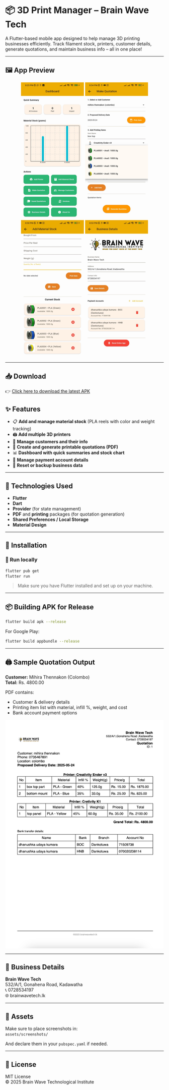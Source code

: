 
# 📦 3D Print Manager – Brain Wave Tech

A Flutter-based mobile app designed to help manage 3D printing businesses efficiently. Track filament stock, printers, customer details, generate quotations, and maintain business info – all in one place!

---

## 🖼️ App Preview

<p align="center">
  <img src="https://raw.githubusercontent.com/dhanushka47/weight_gauge_app/main/assets/screenshots/dashboard.jpg" width="200" />
  <img src="https://raw.githubusercontent.com/dhanushka47/weight_gauge_app/main/assets/screenshots/quotation.jpg" width="200" />
  <img src="https://raw.githubusercontent.com/dhanushka47/weight_gauge_app/main/assets/screenshots/material-stock.jpg" width="200" />
  <img src="https://raw.githubusercontent.com/dhanushka47/weight_gauge_app/main/assets/screenshots/business-details.jpg" width="200" />
</p>

---
## 📥 Download

👉 [Click here to download the latest APK](https://github.com/dhanushka47/weight_gauge_app/releases/download/v1.0.0/app-release.apk)




## ✨ Features

- 📋 **Add and manage material stock** (PLA reels with color and weight tracking)
- 🖨️ **Add multiple 3D printers**
- 👥 **Manage customers and their info**
- 🧾 **Create and generate printable quotations (PDF)**
- 📊 **Dashboard with quick summaries and stock chart**
- 🏦 **Manage payment account details**
- 🔐 **Reset or backup business data**

---

## 📱 Technologies Used

- **Flutter**
- **Dart**
- **Provider** (for state management)
- **PDF** and **printing** packages (for quotation generation)
- **Shared Preferences / Local Storage**
- **Material Design**

---

## 🔧 Installation

### 🚀 Run locally

```bash
flutter pub get
flutter run
```

> Make sure you have Flutter installed and set up on your machine.

---

## 📦 Building APK for Release

```bash
flutter build apk --release
```

For Google Play:
```bash
flutter build appbundle --release
```

---

## 🖨️ Sample Quotation Output

**Customer:** Mihira Thennakon (Colombo)  
**Total:** Rs. 4800.00

PDF contains:
- Customer & delivery details
- Printing item list with material, infill %, weight, and cost
- Bank account payment options

![Sample PDF](assets/screenshots/quotation_pdf.jpg)

---

## 📇 Business Details

**Brain Wave Tech**  
532/A/1, Gonahena Road, Kadawatha  
📞 0728534197  
🌐 brainwavetech.lk

---

## 📁 Assets

Make sure to place screenshots in:  
`assets/screenshots/`

And declare them in your `pubspec.yaml` if needed.

---

## 📜 License

MIT License  
© 2025 Brain Wave Technological Institute
